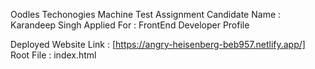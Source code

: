 Oodles Techonogies Machine Test Assignment
Candidate Name : Karandeep Singh
Applied For : FrontEnd Developer Profile

Deployed Website Link : [https://angry-heisenberg-beb957.netlify.app/]
Root File : index.html